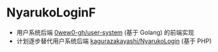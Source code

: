 # NyarukoLoginF

- 用户系统后端 [0wew0-gh/user-system](/0wew0-gh/user-system) (基于 Golang) 的前端实现
- 计划逐步替代用户系统后端 [kagurazakayashi/NyarukoLogin](/kagurazakayashi/NyarukoLogin) (基于 PHP)
